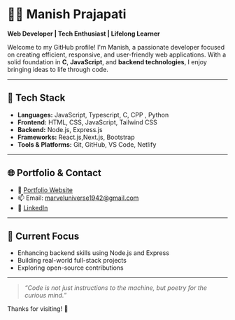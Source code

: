 # 👨‍💻 Manish Prajapati

**Web Developer | Tech Enthusiast | Lifelong Learner**

Welcome to my GitHub profile! I'm Manish, a passionate developer focused on creating efficient, responsive, and user-friendly web applications. With a solid foundation in **C**, **JavaScript**, and **backend technologies**, I enjoy bringing ideas to life through code.

---

## 🔧 Tech Stack

- **Languages:** JavaScript, Typescript, C, CPP , Python 
- **Frontend:** HTML, CSS, JavaScript, Tailwind CSS
- **Backend:** Node.js, Express.js
- **Frameworks:** React.js,Next.js, Bootstrap 
- **Tools & Platforms:** Git, GitHub, VS Code, Netlify

---

## 🌐 Portfolio & Contact

- 🔗 [Portfolio Website](https://mypersonalpfolio.netlify.app)
- 📫 Email: marveluniverse1942@gmail.com
- 🔗 [LinkedIn](https://linkedin.com/in/manish2003prajapati)

---

## 📌 Current Focus

- Enhancing backend skills using Node.js and Express
- Building real-world full-stack projects
- Exploring open-source contributions

---

> *“Code is not just instructions to the machine, but poetry for the curious mind.”*

Thanks for visiting! 🚀

